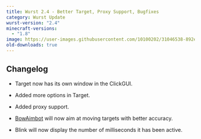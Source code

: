 ```yaml
---
title: Wurst 2.4 - Better Target, Proxy Support, Bugfixes
category: Wurst Update
wurst-version: "2.4"
minecraft-versions:
  - "1.8"
image: https://user-images.githubusercontent.com/10100202/31046538-892e0c1c-a5fa-11e7-9f03-e4a696d01082.jpg
old-downloads: true
---
```

## Changelog

- Target now has its own window in the ClickGUI.

- Added more options in Target.

- Added proxy support.

- [BowAimbot](https://wurst.wiki/bowaimbot) will now aim at moving targets with better accuracy.

- Blink will now display the number of milliseconds it has been active.
